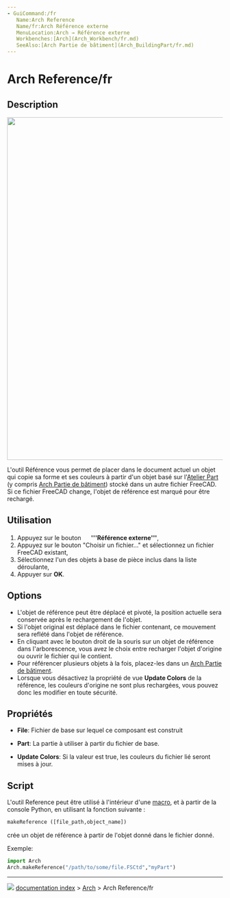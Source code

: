 ```yaml
---
- GuiCommand:/fr
   Name:Arch Reference
   Name/fr:Arch Référence externe
   MenuLocation:Arch → Référence externe
   Workbenches:[Arch](Arch_Workbench/fr.md)
   SeeAlso:[Arch Partie de bâtiment](Arch_BuildingPart/fr.md)
---
```


# Arch Reference/fr

## Description

<img alt="" src=images/Arch_reference_screenshot.png  style="width:800px;">

L\'outil Référence vous permet de placer dans le document actuel un objet qui copie sa forme et ses couleurs à partir d\'un objet basé sur l\'[Atelier Part](Part_Workbench/fr.md) (y compris [Arch Partie de bâtiment](Arch_BuildingPart/fr.md)) stocké dans un autre fichier FreeCAD. Si ce fichier FreeCAD change, l\'objet de référence est marqué pour être rechargé.

## Utilisation

1.  Appuyez sur le bouton **<img src="images/Arch_Reference.svg" width=16px> '''Référence externe'''**,
2.  Appuyez sur le bouton \"Choisir un fichier\...\" et sélectionnez un fichier FreeCAD existant,
3.  Sélectionnez l\'un des objets à base de pièce inclus dans la liste déroulante,
4.  Appuyer sur **OK**.

## Options

-   L\'objet de référence peut être déplacé et pivoté, la position actuelle sera conservée après le rechargement de l\'objet.
-   Si l\'objet original est déplacé dans le fichier contenant, ce mouvement sera reflété dans l\'objet de référence.
-   En cliquant avec le bouton droit de la souris sur un objet de référence dans l\'arborescence, vous avez le choix entre recharger l\'objet d\'origine ou ouvrir le fichier qui le contient.
-   Pour référencer plusieurs objets à la fois, placez-les dans un [Arch Partie de bâtiment](Arch_BuildingPart/fr.md).
-   Lorsque vous désactivez la propriété de vue **Update Colors** de la référence, les couleurs d\'origine ne sont plus rechargées, vous pouvez donc les modifier en toute sécurité.

## Propriétés

-    **File**: Fichier de base sur lequel ce composant est construit

-    **Part**: La partie à utiliser à partir du fichier de base.

-    **Update Colors**: Si la valeur est true, les couleurs du fichier lié seront mises à jour.

## Script

L\'outil Reference peut être utilisé à l\'intérieur d\'une [macro](macros/fr.md), et à partir de la console Python, en utilisant la fonction suivante : 
```python
makeReference ([file_path,object_name])
```

crée un objet de référence à partir de l\'objet donné dans le fichier donné.

Exemple: 
```python
import Arch
Arch.makeReference("/path/to/some/file.FSCtd","myPart")
```



---
![](images/Button_right.svg) [documentation index](../README.md) > [Arch](Arch_Workbench.md) > Arch Reference/fr
